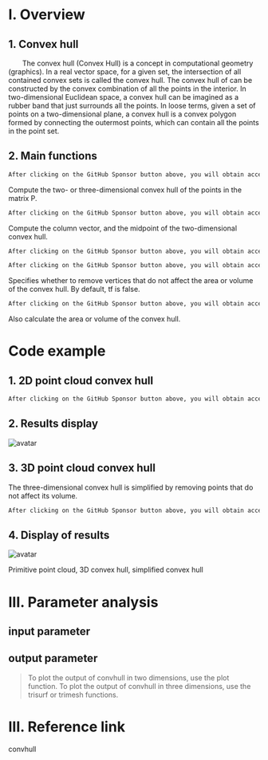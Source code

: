 #  I. Overview 

##  1. Convex hull 

   The convex hull (Convex Hull) is a concept in computational geometry (graphics). In a real vector space, for a given set, the intersection of all contained convex sets is called the convex hull. The convex hull of can be constructed by the convex combination of all the points in the interior. In two-dimensional Euclidean space, a convex hull can be imagined as a rubber band that just surrounds all the points. In loose terms, given a set of points on a two-dimensional plane, a convex hull is a convex polygon formed by connecting the outermost points, which can contain all the points in the point set. 

##  2. Main functions 

  ```python  
After clicking on the GitHub Sponsor button above, you will obtain access permissions to my private code repository ( https://github.com/slowlon/my_code_bar ) to view this blog code. By searching the code number of this blog, you can find the code you need, code number is: 2024020309574552585
  ```  
 Compute the two- or three-dimensional convex hull of the points in the matrix P. 

  ```python  
After clicking on the GitHub Sponsor button above, you will obtain access permissions to my private code repository ( https://github.com/slowlon/my_code_bar ) to view this blog code. By searching the code number of this blog, you can find the code you need, code number is: 2024020309574552585
  ```  
 Compute the column vector, and the midpoint of the two-dimensional convex hull. 

  ```python  
After clicking on the GitHub Sponsor button above, you will obtain access permissions to my private code repository ( https://github.com/slowlon/my_code_bar ) to view this blog code. By searching the code number of this blog, you can find the code you need, code number is: 2024020309574552585
  ```  
  ```python  
After clicking on the GitHub Sponsor button above, you will obtain access permissions to my private code repository ( https://github.com/slowlon/my_code_bar ) to view this blog code. By searching the code number of this blog, you can find the code you need, code number is: 2024020309574552585
  ```  
 Specifies whether to remove vertices that do not affect the area or volume of the convex hull. By default, tf is false. 

  ```python  
After clicking on the GitHub Sponsor button above, you will obtain access permissions to my private code repository ( https://github.com/slowlon/my_code_bar ) to view this blog code. By searching the code number of this blog, you can find the code you need, code number is: 2024020309574552585
  ```  
 Also calculate the area or volume of the convex hull. 

#  Code example 

##  1. 2D point cloud convex hull 

  ```python  
After clicking on the GitHub Sponsor button above, you will obtain access permissions to my private code repository ( https://github.com/slowlon/my_code_bar ) to view this blog code. By searching the code number of this blog, you can find the code you need, code number is: 2024020309574552585
  ```  
##  2. Results display 

 ![avatar]( feff9a222c564784a527bb005f0e837c.png) 

##  3. 3D point cloud convex hull 

 The three-dimensional convex hull is simplified by removing points that do not affect its volume. 

  ```python  
After clicking on the GitHub Sponsor button above, you will obtain access permissions to my private code repository ( https://github.com/slowlon/my_code_bar ) to view this blog code. By searching the code number of this blog, you can find the code you need, code number is: 2024020309574552585
  ```  
##  4. Display of results 

 ![avatar]( 2faaff2c80694d44bd5c9b321a0601b2.png) 

 Primitive point cloud, 3D convex hull, simplified convex hull  

#  III. Parameter analysis 

##  input parameter 

##  output parameter 

>  To plot the output of convhull in two dimensions, use the plot function. To plot the output of convhull in three dimensions, use the trisurf or trimesh functions. 

#  III. Reference link 

 convhull 

